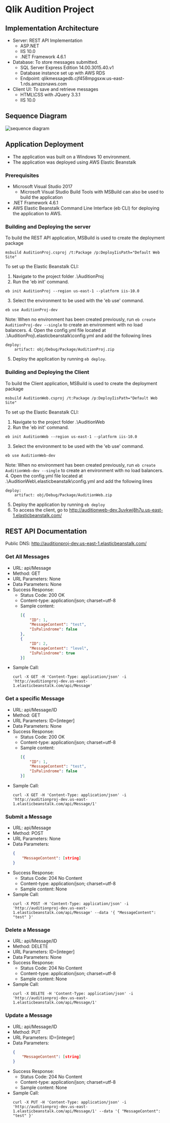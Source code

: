 # Qlik Audition Project

## Implementation Architecture

* Server: REST API Implementation
    - ASP.NET 
    - IIS 10.0
    - .NET Framework 4.6.1
* Database: To store messages submitted.
    - SQL Server Express Edition 14.00.3015.40.v1
    - Database instance set up with AWS RDS
    - Endpoint: qlikmessagedb.cjf458mpgsxw.us-east-1.rds.amazonaws.com
* Client UI: To save and retrieve messages
    - HTML\CSS with JQuery 3.3.1
    - IIS 10.0

## Sequence Diagram

![sequence diagram](https://user-images.githubusercontent.com/39939964/44486224-f5ee4e80-a620-11e8-96af-cedefdc78035.jpg)

## Application Deployment

* The application was built on a Windows 10 environment.
* The application was deployed using AWS Elastic Beanstalk

### Prerequisites
* Microsoft Visual Studio 2017
    - Microsoft Visual Studio Build Tools with MSBuild can also be used to build the application
* .NET Framework 4.6.1
* AWS Elastic Beanstalk Command Line Interface (eb CLI) for deploying the application to AWS.

### Building and Deploying the server
To build the REST API application, MSBuild is used to create the deployment package
```
msbuild AuditionProj.csproj /t:Package /p:DeployIisPath="Default Web Site"
```

To set up the Elastic Beanstalk CLI:
1. Navigate to the project folder .\AuditionProj
2. Run the 'eb init' command.
```
eb init AuditionProj --region us-east-1 --platform iis-10.0
```
3. Select the environment to be used with the 'eb use' command.
```
eb use AuditionProj-dev
```
Note: When no environment has been created previously, run `eb create AuditionProj-dev --single` to create an environment with no load balancers.
4. Open the config.yml file located at .\AuditionProj\\.elasticbeanstalk\config.yml and add the following lines
```
deploy:
    artifact: obj/Debug/Package/AuditionProj.zip
```
5. Deploy the application by running `eb deploy`.

### Building and Deploying the Client
To build the Client application, MSBuild is used to create the deployment package
```
msbuild AuditionWeb.csproj /t:Package /p:DeployIisPath="Default Web Site"
```

To set up the Elastic Beanstalk CLI:
1. Navigate to the project folder .\AuditionWeb
2. Run the 'eb init' command.
```
eb init AuditionWeb --region us-east-1 --platform iis-10.0
```
3. Select the environment to be used with the 'eb use' command.
```
eb use AuditionWeb-dev
```
Note: When no environment has been created previously, run `eb create AuditionWeb-dev --single` to create an environment with no load balancers.
4. Open the config.yml file located at .\AuditionWeb\\.elasticbeanstalk\config.yml and add the following lines
```
deploy:
    artifact: obj/Debug/Package/AuditionWeb.zip
```
5. Deploy the application by running `eb deploy`
6. To access the client, go to http://auditionweb-dev.3uvkwj8h7u.us-east-1.elasticbeanstalk.com/

## REST API Documentation

Public DNS: http://auditionproj-dev.us-east-1.elasticbeanstalk.com/

### Get All Messages
* URL: api/Message
* Method: GET
* URL Parameters: None
* Data Parameters: None
* Success Response:
    - Status Code: 200 OK
    - Content-type: application/json; charset=utf-8
    - Sample content:
        ```json
        [{
            "ID": 1,
            "MessageContent": "test",
            "IsPalindrome": false
        },
        {
            "ID": 2,
            "MessageContent": "level",
            "IsPalindrome": true
        }]
        ```
* Sample Call: 
    ```
    curl -X GET -H 'Content-Type: application/json' -i 'http://auditionproj-dev.us-east-1.elasticbeanstalk.com/api/Message'
    ```

### Get a specific Message
* URL: api/Message/ID
* Method: GET
* URL Parameters: ID=[integer]
* Data Parameters: None
* Success Response:
    - Status Code: 200 OK
    - Content-type: application/json; charset=utf-8
    - Sample content:
        ```json
        [{
            "ID": 1,
            "MessageContent": "test",
            "IsPalindrome": false
        }]
        ```
* Sample Call: 
    ```
    curl -X GET -H 'Content-Type: application/json' -i 'http://auditionproj-dev.us-east-1.elasticbeanstalk.com/api/Message/1'
    ```

### Submit a Message
* URL: api/Message
* Method: POST
* URL Parameters: None
* Data Parameters:
    ```json
    {
        "MessageContent": [string]
    }
    ```
* Success Response:
    - Status Code: 204 No Content
    - Content-type: application/json; charset=utf-8
    - Sample content: None
* Sample Call: 
    ```
    curl -X POST -H 'Content-Type: application/json' -i 'http://auditionproj-dev.us-east-1.elasticbeanstalk.com/api/Message' --data '{ "MessageContent": "test" }'
    ```

### Delete a Message
* URL: api/Message/ID
* Method: DELETE
* URL Parameters: ID=[integer]
* Data Parameters: None
* Success Response:
    - Status Code: 204 No Content
    - Content-type: application/json; charset=utf-8
    - Sample content: None
* Sample Call: 
    ```
    curl -X DELETE -H 'Content-Type: application/json' -i 'http://auditionproj-dev.us-east-1.elasticbeanstalk.com/api/Message/1'
    ```

### Update a Message
* URL: api/Message/ID
* Method: PUT
* URL Parameters: ID=[integer]
* Data Parameters:
    ```json
    {
        "MessageContent": [string]
    }
    ```
* Success Response:
    - Status Code: 204 No Content
    - Content-type: application/json; charset=utf-8
    - Sample content: None
* Sample Call: 
    ```
    curl -X PUT -H 'Content-Type: application/json' -i 'http://auditionproj-dev.us-east-1.elasticbeanstalk.com/api/Message/1' --data '{ "MessageContent": "test" }'
    ```
